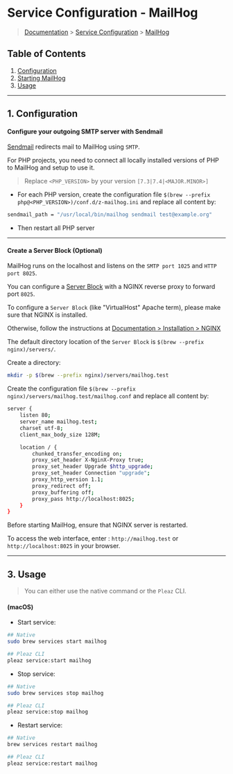 # Service Configuration - MailHog

> [Documentation](../../../readme.md) > [Service Configuration](../../readme.md) > [MailHog](mailhog.md)

## Table of Contents
1. [Configuration](#markdown-header-1-configuration)
2. [Starting MailHog](#markdown-header-2-starting)
3. [Usage](#markdown-header-3-usage)

---

## 1. Configuration

#### Configure your outgoing SMTP server with Sendmail

[Sendmail](https://en.wikipedia.org/wiki/Sendmail) redirects mail to MailHog using `SMTP`.

For PHP projects, you need to connect all locally installed versions of PHP to MailHog and setup to use it.

> Replace `<PHP_VERSION>` by your version `[7.3|7.4|<MAJOR.MINOR>]`

* For each PHP version, create the configuration file `$(brew --prefix php@<PHP_VERSION>)/conf.d/z-mailhog.ini` and replace all content by:
```bash
sendmail_path = "/usr/local/bin/mailhog sendmail test@example.org"
```

* Then restart all PHP server

---

#### Create a Server Block (Optional)

MailHog runs on the localhost and listens on the `SMTP port 1025` and `HTTP port 8025`.

You can configure a [Server Block](https://www.nginx.com/resources/wiki/start/topics/examples/server_blocks/) with a NGINX reverse proxy to forward port `8025`.

To configure a `Server Block` (like "VirtualHost" Apache term), please make sure that NGINX is installed.

Otherwise, follow the instructions at [Documentation > Installation > NGINX](../../../installation/macos/nginx.md)

The default directory location of the `Server Block` is `$(brew --prefix nginx)/servers/`.

Create a directory:
```bash
mkdir -p $(brew --prefix nginx)/servers/mailhog.test
```

Create the configuration file `$(brew --prefix nginx)/servers/mailhog.test/mailhog.conf` and replace all content by:
```bash
server {
    listen 80;
    server_name mailhog.test;
    charset utf-8;
    client_max_body_size 128M;

    location / {
        chunked_transfer_encoding on;
        proxy_set_header X-NginX-Proxy true;
        proxy_set_header Upgrade $http_upgrade;
        proxy_set_header Connection "upgrade";
        proxy_http_version 1.1;
        proxy_redirect off;
        proxy_buffering off;
        proxy_pass http://localhost:8025;
    }
}
```

Before starting MailHog, ensure that NGINX server is restarted.


To access the web interface, enter : `http://mailhog.test` or `http://localhost:8025` in your browser.

---

## 3. Usage

> You can either use the native command or the `Pleaz` CLI.

#### (macOS)
* Start service:
```bash
## Native
sudo brew services start mailhog

## Pleaz CLI
pleaz service:start mailhog
```

* Stop service:
```bash
## Native
sudo brew services stop mailhog

## Pleaz CLI
pleaz service:stop mailhog
```

* Restart service:
```bash
## Native
brew services restart mailhog

## Pleaz CLI
pleaz service:restart mailhog
```
